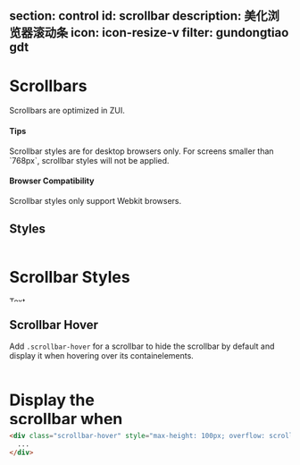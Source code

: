 ﻿section: control
id: scrollbar
description: 美化浏览器滚动条
icon: icon-resize-v
filter: gundongtiao gdt
---

# Scrollbars

Scrollbars are optimized in ZUI.

<div class="alert alert-warning">
  <h4>Tips</h4>
  <p>Scrollbar styles are for desktop browsers only. For screens smaller than `768px`, scrollbar styles will not be applied.</p>
</div>

<div class="alert alert-warning">
  <h4>Browser Compatibility</h4>
  <p>Scrollbar styles only support Webkit browsers.</p>
</div>

## Styles

<div style="max-height: 100px; max-width:250px; overflow: scroll; scroll: both" class="example panel">
  <h1>Scrollbar Styles</h1>
  <p>Text</p>
  <p>More text</p>
  <p>More text</p>
  <p>More text</p>
  <p>
  Long paragraph text, long paragraph text, long paragraph text, long paragraph text, long paragraph text, long paragraph text, long paragraph text, long paragraph text, long paragraph text, long paragraph text, long paragraph text, long paragraph text, long paragraph text, long paragraph text.</p>
  <div class="alert" style="width: 300px">
    <h4>Text with height</h4>
  </div>
</div>

## Scrollbar Hover

Add `.scrollbar-hover` for a scrollbar to hide the scrollbar by default and display it when hovering over its containelements.

<example>
  <div style="max-height: 100px; max-width:250px; overflow: scroll; scroll: both" class="panel panel-body scrollbar-hover">
    <h1>Display the scrollbar when hovering</h1>
    <p>Text</p>
    <p>More text</p>
    <p>More text</p>
    <p>More text</p>
    <p>
    Long paragraph text, long paragraph text, long paragraph text, long paragraph text, long paragraph text, long parag    raph text, long paragraph text, long paragraph text, long paragraph text, long paragraph text, long paragraph text, l    ong paragraph text, long paragraph text, long paragraph text.</p>
    <div class="alert" style="width: 300px">
      <h4>Text with height</h4>
    </div>
  </div>
</example>

```html
<div class="scrollbar-hover" style="max-height: 100px; overflow: scroll;">
  ...
</div>
```
